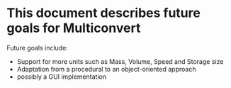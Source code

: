 # This document describes future goals for Multiconvert
Future goals include:
- Support for more units such as Mass, Volume, Speed and Storage size
- Adaptation from a procedural to an object-oriented approach
- possibly a GUI implementation
